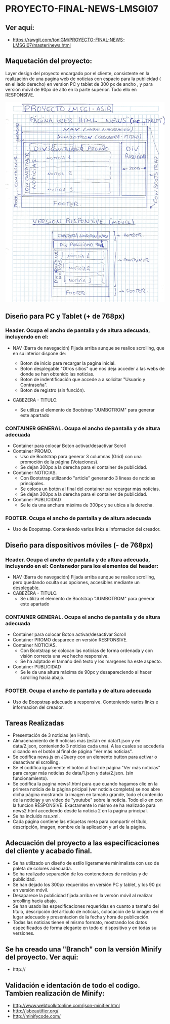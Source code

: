 # PROYECTO-FINAL-NEWS-LMSGI07

## Ver aquí:
  * https://rawgit.com/toniGM/PROYECTO-FINAL-NEWS-LMSGI07/master/news.html

## Maquetación del proyecto: 
  Layer design del proyecto encargado por el cliente, consistente en la realización de una pagina web de noticias con espacio para la     publicidad ( en el lado derecho) en version PC y tablet de 300 px de ancho , y para versión móvil de 90px de alto en la parte           superior. Todo ello en RESPONSIVE.
  
  ![Layer Design Proyecto News](doc/newsproyecto.jpg)
  
  
## Diseño para PC y Tablet (+ de 768px)
### Header. Ocupa el ancho de pantalla y de altura adecuada, incluyendo en el:
  * NAV (Barra de navegación) Fijada arriba aunque se realice scrolling,  que en su interior dispone de:
      * Boton de inicio para recargar la pagina inicial.
      * Boton desplegable "Otros sitios" que nos deja acceder a las webs de donde se han obtenido las noticias.
      * Boton de indentificación que accede a a solicitar "Usuario y Contraseña".
      * Boton de registro (sin función).
      
  * CABEZERA - TITULO.
      * Se utiliza el elemento de Bootstrap "JUMBOTROM" para generar este apartado

### CONTAINER GENERAL. Ocupa el ancho de pantalla y de altura adecuada
   * Container para colocar Boton activar/desactivar Scroll
   * Container PROMO. 
      * Uso de Bootstrap para generar 3 columnas (Grid) con una promoción de la página (Votaciones).
      * Se dejan 300px a la derecha para el container de publicidad.
   * Container NOTICIAS.
      * Con Bootstrap utilizando "article" generando 3 lineas de noticias principales.
      * Se coloca un botón al final del container par recargar más noticias.
      * Se dejan 300px a la derecha para el container de publicidad.
   * Container PUBLICIDAD
      * Se le da una anchura máxima de 300px y se ubica a la derecha.
      
### FOOTER.  Ocupa el ancho de pantalla y de altura adecuada 
   * Uso de Boopstrap. Conteniendo varios links e informacion del creador.
   
   
## Diseño para dispositivos móviles (- de 768px)
### Header. Ocupa el ancho de pantalla y de altura adecuada, incluyendo en el: Contenedor para los elementos del header:
  * NAV (Barra de navegación) Fijada arriba aunque se realice scrolling, pero quedando oculta sus opciones, accesibles mediante un           desplegable.
  * CABEZERA - TITULO.
      * Se utiliza el elemento de Bootstrap "JUMBOTROM" para generar este apartado

### CONTAINER GENERAL. Ocupa el ancho de pantalla y de altura adecuada
   * Container para colocar Boton activar/desactivar Scroll
   * Container PROMO desparece en versión RESPONSIVE. 
   * Container NOTICIAS.
      * Con Bootstrap se colocan las noticias de forma ordenada y con visión correcta una vez hecho responsive.
      * Se ha adptado el tamaño deñ texto y los margenes ha este aspecto.
   * Container PUBLICIDAD
      * Se le da una altura máxima de 90px y desapareciendo al hacer scrolling hacia abajo.
      
### FOOTER.  Ocupa el ancho de pantalla y de altura adecuada 
   * Uso de Boopstrap adecuado a responsive. Conteniendo varios links e informacion del creador.
 

## Tareas Realizadas

  * Presentación de 3 noticias (en Html).
  * Almacenamiento de 6 noticias más (están en data/1.json y en data/2.json, conteniendo 3 noticias cada una). A las cuales se accederia     clicando en el botón al final de página "Ver más noticias".
  * Se codifica news.js en JQuery con un elemento button para activar o desactivar el scrolling.
  * Se el codifica igualmente el botón al final de página "Ver más noticias" para cargar más noticias de data/1.json y data/2.json.
    (sin funcionamiento).
   * Se codifica la pagina news1.html para que cuando hagamos clic en la primera noticia de la página pricipal (ver noticia completa) se      nos abre dicha página mostrando la imagen en tamaño grande, todo el contenido de la noticiay y un video de "youtube" sobre la            noticia. Todo ello en con la funcion RESPONSIVE. Exactamente lo mismo se ha realizado para news2.html accediendo desde la noticia 2      en la pagina principal.
   * Se ha incluido rss.xml.
   * Cada página contiene las etiquetas meta para compartir el título, descripción, imagen, nombre de la aplicación y url de la página.


## Adecuación del proyecto a las especificaciones del cliente y acabado final.

  * Se ha utilizado un diseño de estilo ligeramente minimalista con uso de paleta de colores adecuada.
  * Se ha realizado separación de los contenedores de noticias y de publicidad.
  * Se han dejado los 300px requeridos en versión PC y tablet, y los 90 px en versión móvil.
  * Desaparece la publicidad fijada arriba en la versón móvil al realizar srcolling hacia abajo.
  * Se han usado las especificaciones requeridas en cuanto a tamaño del título, descripción del artículo de noticias, colocación de la       imagen en el lugar adecuado y presentacion de la fecha y hora de publicación.
  * Todas las noticias tienen el mismo formato, mostrando los datos especificados de forma elegante en todo el dispositivo y en todas su     versiones.
  
## Se ha creado una "Branch" con la versión Minify del proyecto. Ver aqui:

  * http://
  

## Validación e identación de todo el codigo. Tambien realización de  Minify:

 * http://www.webtoolkitonline.com/json-minifier.html
 * http://jsbeautifier.org/
 * http://minifycode.com/
